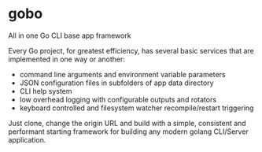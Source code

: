# gobo
All in one Go CLI base app framework

Every Go project, for greatest efficiency, has several basic services that are implemented in one way or another:

- command line arguments and environment variable parameters
- JSON configuration files in subfolders of app data directory
- CLI help system
- low overhead logging with configurable outputs and rotators
- keyboard controlled and filesystem watcher recompile/restart triggering

Just clone, change the origin URL and build with a simple, consistent and performant starting framework for building any modern golang CLI/Server application.
